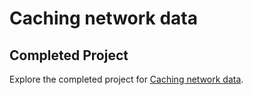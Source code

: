# Caching network data

## Completed Project

Explore the completed project for [Caching network data](https://developer.apple.com/tutorials/app-dev-training/caching-network-data).